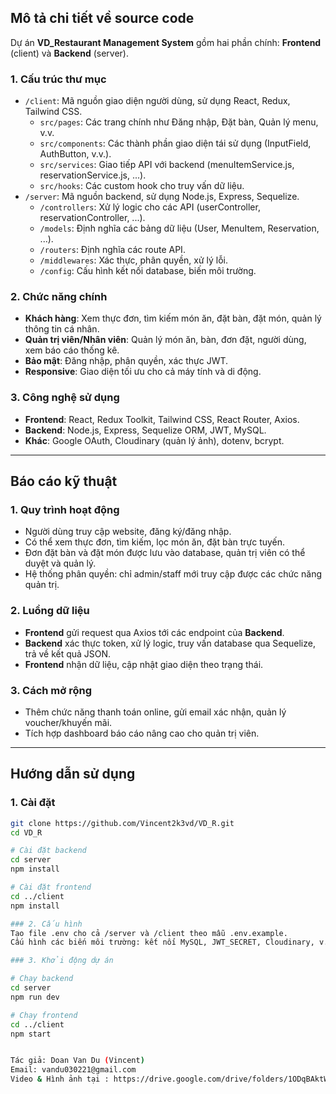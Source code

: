 ## Mô tả chi tiết về source code

Dự án **VD_Restaurant Management System** gồm hai phần chính: **Frontend** (client) và **Backend** (server).

### 1. Cấu trúc thư mục

- `/client`: Mã nguồn giao diện người dùng, sử dụng React, Redux, Tailwind CSS.
  - `src/pages`: Các trang chính như Đăng nhập, Đặt bàn, Quản lý menu, v.v.
  - `src/components`: Các thành phần giao diện tái sử dụng (InputField, AuthButton, v.v.).
  - `src/services`: Giao tiếp API với backend (menuItemService.js, reservationService.js, ...).
  - `src/hooks`: Các custom hook cho truy vấn dữ liệu.
- `/server`: Mã nguồn backend, sử dụng Node.js, Express, Sequelize.
  - `/controllers`: Xử lý logic cho các API (userController, reservationController, ...).
  - `/models`: Định nghĩa các bảng dữ liệu (User, MenuItem, Reservation, ...).
  - `/routers`: Định nghĩa các route API.
  - `/middlewares`: Xác thực, phân quyền, xử lý lỗi.
  - `/config`: Cấu hình kết nối database, biến môi trường.

### 2. Chức năng chính

- **Khách hàng**: Xem thực đơn, tìm kiếm món ăn, đặt bàn, đặt món, quản lý thông tin cá nhân.
- **Quản trị viên/Nhân viên**: Quản lý món ăn, bàn, đơn đặt, người dùng, xem báo cáo thống kê.
- **Bảo mật**: Đăng nhập, phân quyền, xác thực JWT.
- **Responsive**: Giao diện tối ưu cho cả máy tính và di động.

### 3. Công nghệ sử dụng

- **Frontend**: React, Redux Toolkit, Tailwind CSS, React Router, Axios.
- **Backend**: Node.js, Express, Sequelize ORM, JWT, MySQL.
- **Khác**: Google OAuth, Cloudinary (quản lý ảnh), dotenv, bcrypt.

---

## Báo cáo kỹ thuật

### 1. Quy trình hoạt động

- Người dùng truy cập website, đăng ký/đăng nhập.
- Có thể xem thực đơn, tìm kiếm, lọc món ăn, đặt bàn trực tuyến.
- Đơn đặt bàn và đặt món được lưu vào database, quản trị viên có thể duyệt và quản lý.
- Hệ thống phân quyền: chỉ admin/staff mới truy cập được các chức năng quản trị.

### 2. Luồng dữ liệu

- **Frontend** gửi request qua Axios tới các endpoint của **Backend**.
- **Backend** xác thực token, xử lý logic, truy vấn database qua Sequelize, trả về kết quả JSON.
- **Frontend** nhận dữ liệu, cập nhật giao diện theo trạng thái.

### 3. Cách mở rộng

- Thêm chức năng thanh toán online, gửi email xác nhận, quản lý voucher/khuyến mãi.
- Tích hợp dashboard báo cáo nâng cao cho quản trị viên.

---

## Hướng dẫn sử dụng

### 1. Cài đặt

```bash
git clone https://github.com/Vincent2k3vd/VD_R.git
cd VD_R

# Cài đặt backend
cd server
npm install

# Cài đặt frontend
cd ../client
npm install

### 2. Cấu hình
Tạo file .env cho cả /server và /client theo mẫu .env.example.
Cấu hình các biến môi trường: kết nối MySQL, JWT_SECRET, Cloudinary, v.v.

### 3. Khởi động dự án

# Chạy backend
cd server
npm run dev

# Chạy frontend
cd ../client
npm start


Tác giả: Doan Van Du (Vincent)
Email: vandu030221@gmail.com
Video & Hình ảnh tại : https://drive.google.com/drive/folders/1ODqBAktWW4RgztbBVDIVWzlCL0vxckle?usp=sharing
